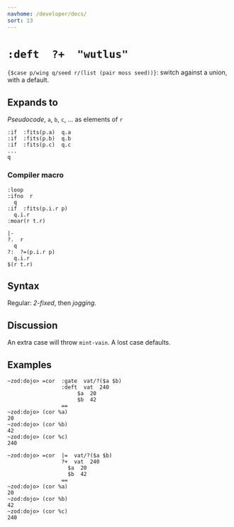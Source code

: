 ```yaml
---
navhome: /developer/docs/
sort: 13
---
```


# `:deft  ?+  "wutlus"`

`{$case p/wing q/seed r/(list (pair moss seed))}`: switch against 
a union, with a default.

## Expands to

*Pseudocode*, `a`, `b`, `c`, ... as elements of `r`

```
:if  :fits(p.a)  q.a
:if  :fits(p.b)  q.b
:if  :fits(p.c)  q.c
...
q
```

### Compiler macro

```
:loop
:ifno  r
  q
:if  :fits(p.i.r p)
  q.i.r
:moar(r t.r)
```

```
|-
?.  r
  q
?:  ?=(p.i.r p)
  q.i.r
$(r t.r)
```

## Syntax

Regular: *2-fixed*, then *jogging*.

## Discussion

An extra case will throw `mint-vain`.  A lost case defaults.

## Examples

```
~zod:dojo> =cor  :gate  vat/?($a $b)
                 :deft  vat  240
                      $a  20
                      $b  42
                 ==
~zod:dojo> (cor %a)
20
~zod:dojo> (cor %b)
42
~zod:dojo> (cor %c)
240
```

```
~zod:dojo> =cor  |=  vat/?($a $b)
                 ?+  vat  240
                   $a  20
                   $b  42
                 ==
~zod:dojo> (cor %a)
20
~zod:dojo> (cor %b)
42
~zod:dojo> (cor %c)
240
```
